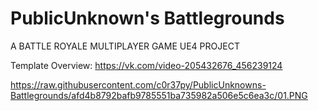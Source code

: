 # PublicUnknown's Battlegrounds
A BATTLE ROYALE MULTIPLAYER GAME UE4 PROJECT

Template Overview:
https://vk.com/video-205432676_456239124

https://raw.githubusercontent.com/c0r37py/PublicUnknowns-Battlegrounds/afd4b8792bafb9785551ba735982a506e5c6ea3c/01.PNG
